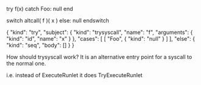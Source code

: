 
try f(x) catch Foo: null end

switch altcall( f )( x )
else:
    null
endswitch

{
    "kind": "try",
    "subject": { 
        "kind": "trysyscall", 
        "name": "f", 
        "arguments": { "kind": "id", "name": "x" } 
    },
    "cases": [
        [ "Foo", { "kind": "null" } ]
    ],
    "else": { "kind": "seq", "body": [] }
}

How should trysyscall work? It is an alternative entry point for a syscall to the normal one.

i.e. instead of ExecuteRunlet it does TryExecuteRunlet

